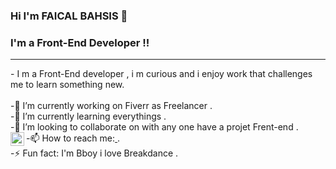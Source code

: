 ### Hi I'm FAICAL BAHSIS 👋

### I'm a Front-End Developer !!

<hr>
- I m a Front-End developer , i m curious and i enjoy work that challenges me to learn something new.
<br/><br/>
-🔭 I’m currently working on  Fiverr as Freelancer .<br/>
-🌱 I’m currently learning everythings .<br/>
-👯 I’m looking to collaborate on with any one have a projet Frent-end .<br/>
-📫 How to reach me:<a href="https://twitter.com/bboyaitsi" target="_blank">
                    <img align="left" alt="Twitter" width="22px" src="https://cdn.jsdelivr.net/npm/simple-icons@v3/icons/twitter.svg" />
                    </a>.
<br/>
-⚡ Fun fact: I'm Bboy i love Breakdance .<br/>


